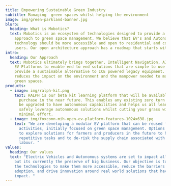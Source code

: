```yaml
---
title: Empowering Sustainable Green Industry
subtitle: Managing  green spaces whilst helping the environment
image: img/green-parkland-banner.jpg
blurb:
  heading: What is Mobotics?
  text: Mobotics is an ecosystem of technologies designed to provide a sustainable
    approach to green space management. We believe that EV's and Autonomous
    technology should be more accessible and open to residential and commercial
    users. Our open architecture approach has a roadmap that starts with RALPH.
intro:
  heading: Our Approach
  text: Mobotics ultimately brings together, Intelligent Navigation, AI Vision and
    EV Platforms to enable end to end solutions that are simple to use and
    provide a sustainable alternative to ICE powered legacy equipment. This
    reduces the impact on the environment and the manpower needed to maintain
    green spaces.
products:
  - image: img/ralph-kit.png
    text: RALPH is our beta kit learning platform that will be available for
      purchase in the near future. This enables any existing zero turn mower to
      be upgraded to have autonomous capabilities and helps us all learn how to
      safely leverage autonomous solutions whilst cutting your grass with
      minimal effort.
  - image: img/foxconn-mih-open-ev-platform-features-1024x638.jpg
    text: "We are developing a modular EV platform that can be reused for different
      activities, initially focused on green space management. Options are open
      to explore solutions for farmers and producers in the future to help with
      repetitive tasks and to de-risk the supply chain associated with seasonal
      labour. "
values:
  heading: Our values
  text: "Electric Vehicles and Autonomous systems are set to impact all our lives
    but its currently the preserve of big business. Our objective is to open up
    the technologies to make them more accessible, reduce the barriers to
    adoption, and drive innovation around real world solutions that have an
    impact. "
---
```

